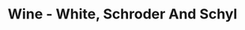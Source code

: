 ---
title: Wine - White, Schroder And Schyl
price: $3.12
description: Aenean lectus. Pellentesque eget nunc. Donec quis orci eget orci vehicula condimentum.
image: https://dummyimage.com/100x250.png/ff4444/ffffff
---
